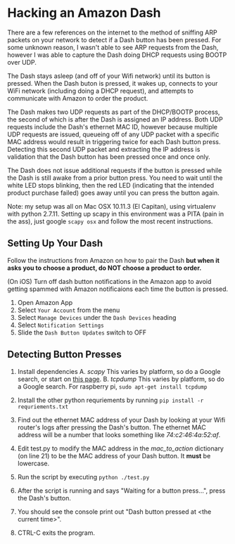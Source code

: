 Hacking an Amazon Dash
===
There are a few references on the internet to the method of sniffing ARP packets on your network to detect if a Dash button has been pressed.
 For some unknown reason, I wasn't able to see ARP requests from the Dash, however I was able to capture the Dash doing DHCP requests using BOOTP over UDP.

The Dash stays asleep (and off of your Wifi network) until its button is pressed.
When the Dash buton is pressed, it wakes up, connects to your WiFi network (including doing a DHCP request), and attempts to communicate with Amazon to order the product.

The Dash makes two UDP requests as part of the DHCP/BOOTP process, the second of which is after the Dash is assigned an IP address.
 Both UDP requests include the Dash's ethernet MAC ID, however because multiple UDP requests are issued, queueing off of any UDP packet with a specific MAC address would result in triggering twice for each Dash button press.
 Detecting this second UDP packet and extracting the IP address is validation that the Dash button has been pressed once and once only.

The Dash does not issue additional requests if the button is pressed while the Dash is still awake from a prior button press.
You need to wait until the white LED stops blinking, then the red LED (indicating that the intended product purchase failed) goes away until you can press the button again.

Note: my setup was all on Mac OSX 10.11.3 (El Capitan), using virtualenv with python 2.7.11.
 Setting up scapy in this environment was a PITA (pain in the ass), just google `scapy osx` and follow the most recent instructions.

Setting Up Your Dash
---
Follow the instructions from Amazon on how to pair the Dash **but when it asks you to choose a product, do NOT choose a product to order.**

(On iOS) Turn off dash button notifications in the Amazon app to avoid getting spammed with Amazon notificaions each time the button is pressed.
1. Open Amazon App
2. Select `Your Account` from the menu
3. Select `Manage Devices` under the `Dash Devices` heading
4. Select `Notification Settings`
5. Slide the `Dash Button Updates` switch to OFF


Detecting Button Presses
---
1. Install dependencies
    A. _scapy_ This varies by platform, so do a Google search, or start on [this page](http://www.secdev.org/projects/scapy/doc/installation.html/ "Installing scapy").
    B. _tcpdump_  This varies by platform, so do a Google search.  For raspberry pi, `sudo apt-get install tcpdump`

2. Install the other python requriements by running `pip install -r requriements.txt`
3. Find out the ethernet MAC address of your Dash by looking at your Wifi router's logs after pressing the Dash's button.  The ethernet MAC address will be a number that looks something like _74:c2:46:4a:52:af_.
4. Edit test.py to modify the MAC address in the _mac_to_action_ dictionary (on line 21) to be the MAC address of your Dash button.  It **must** be lowercase.
5. Run the script by executing `python ./test.py`
6. After the script is running and says "Waiting for a button press...", press the Dash's button.
7. You should see the console print out "Dash button pressed at \<the current time>".
8. CTRL-C exits the program.
